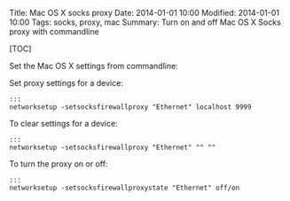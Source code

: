 Title: Mac OS X socks proxy
Date: 2014-01-01 10:00
Modified: 2014-01-01 10:00
Tags: socks, proxy, mac
Summary: Turn on and off Mac OS X Socks proxy with commandline

[TOC]

Set the Mac OS X settings from commandline:

Set proxy settings for a device:
    
    :::
    networksetup -setsocksfirewallproxy "Ethernet" localhost 9999

To clear settings for a device:
    
    :::
    networksetup -setsocksfirewallproxy "Ethernet" "" ""

To turn the proxy on or off:

    :::
    networksetup -setsocksfirewallproxystate "Ethernet" off/on

    

